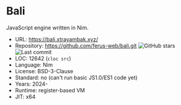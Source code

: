 # Bali

JavaScript engine written in Nim.

* URL:        https://bali.xtrayambak.xyz/
* Repository: https://github.com/ferus-web/bali.git <img src="https://img.shields.io/github/stars/ferus-web/bali?label=&style=flat-square" alt="GitHub stars" title="GitHub stars"><img src="https://img.shields.io/github/last-commit/ferus-web/bali?label=&style=flat-square" alt="Last commit" title="Last commit">
* LOC:        12642 (`cloc src`)
* Language:   Nim
* License:    BSD-3-Clause
* Standard:   no (can't run basic JS1.0/ES1 code yet)
* Years:      2024-
* Runtime:    register-based VM
* JIT:        x64
